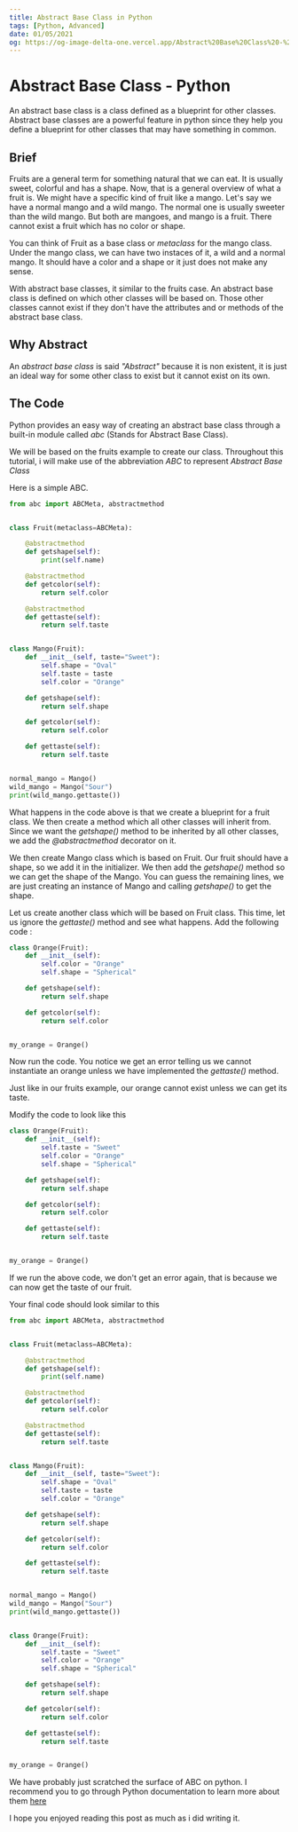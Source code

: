 ```yaml
---
title: Abstract Base Class in Python
tags: [Python, Advanced]
date: 01/05/2021
og: https://og-image-delta-one.vercel.app/Abstract%20Base%20Class%20-%20Python.png?theme=light&md=1&fontSize=100px&images=https%3A%2F%2Fraw.githubusercontent.com%2FJosiasAurel%2FJosiasAurel%2Fmaster%2FScreenshot_2021-05-01-14-35-58-0369650772-removebg-preview.png
---
```


# Abstract Base Class - Python

An abstract base class is a class defined as a blueprint for other classes.
Abstract base classes are a powerful feature in python since they help you define a blueprint for other classes that may have something in common.

## Brief 
Fruits are a general term for something natural that we can eat. It is usually sweet, colorful and has a shape. Now, that is a general overview of what a fruit is. We might have a specific kind of fruit like a mango. Let's say we have a normal mango and a wild mango. The normal one is usually sweeter than the wild mango. But both are mangoes, and mango is a fruit. 
There cannot exist a fruit which has no color or shape. 

You can think of Fruit as a base class or *metaclass* for the mango class. Under the mango class, we can have two instaces of it, a wild and a normal mango. It should have a color and a shape or it just does not make any sense.

With abstract base classes, it similar to the fruits case. An abstract base class is defined on which other classes will be based on. Those other classes cannot exist if they don't have the attributes and or methods of the abstract base class.

## Why Abstract

An _abstract base class_ is said *"Abstract"* because it is non existent, it is just an ideal way for some other class to exist but it cannot exist on its own.

## The Code
Python provides an easy way of creating an abstract base class through a built-in module called _abc_ (Stands for Abstract Base Class). 

We will be based on the fruits example to create our class.
Throughout this tutorial, i will make use of the abbreviation *ABC* to represent _Abstract Base Class_

Here is a simple ABC.
```python
from abc import ABCMeta, abstractmethod


class Fruit(metaclass=ABCMeta):

    @abstractmethod
    def getshape(self):
        print(self.name)

    @abstractmethod
    def getcolor(self):
        return self.color

    @abstractmethod
    def gettaste(self):
        return self.taste


class Mango(Fruit):
    def __init__(self, taste="Sweet"):
        self.shape = "Oval"
        self.taste = taste
        self.color = "Orange"

    def getshape(self):
        return self.shape

    def getcolor(self):
        return self.color

    def gettaste(self):
        return self.taste


normal_mango = Mango()
wild_mango = Mango("Sour")
print(wild_mango.gettaste())
```
What happens in the code above is that we create a blueprint for a fruit class. We then create a method which all other classes will inherit from. Since we want the *getshape()* method to be inherited by all other classes, we add the *@abstractmethod* decorator on it.

We then create Mango class which is based on Fruit. Our fruit should have a shape, so we add it in the initializer. We then add the *getshape()* method so we can get the shape of the Mango. You can guess the remaining lines, we are just creating an instance of Mango and calling *getshape()* to get the shape.

Let us create another class which will be based on Fruit class.
This time, let us ignore the *gettaste()* method and see what happens.
Add the following code :

```python
class Orange(Fruit):
    def __init__(self):       
        self.color = "Orange"
        self.shape = "Spherical"

    def getshape(self):
        return self.shape

    def getcolor(self):
        return self.color


my_orange = Orange()
```

Now run the code. You notice we get an error telling us we cannot instantiate an orange unless we have implemented the _gettaste()_ method. 

Just like in our fruits example, our orange cannot exist unless we can get its taste. 

Modify the code to look like this
```python
class Orange(Fruit):
    def __init__(self):
        self.taste = "Sweet"
        self.color = "Orange"
        self.shape = "Spherical"

    def getshape(self):
        return self.shape

    def getcolor(self):
        return self.color

    def gettaste(self):
        return self.taste


my_orange = Orange()
```
If we run the above code, we don't get an error again, that is because we can now get the taste of our fruit.

Your final code should look similar to this 

```python
from abc import ABCMeta, abstractmethod


class Fruit(metaclass=ABCMeta):

    @abstractmethod
    def getshape(self):
        print(self.name)

    @abstractmethod
    def getcolor(self):
        return self.color

    @abstractmethod
    def gettaste(self):
        return self.taste


class Mango(Fruit):
    def __init__(self, taste="Sweet"):
        self.shape = "Oval"
        self.taste = taste
        self.color = "Orange"

    def getshape(self):
        return self.shape

    def getcolor(self):
        return self.color

    def gettaste(self):
        return self.taste


normal_mango = Mango()
wild_mango = Mango("Sour")
print(wild_mango.gettaste())


class Orange(Fruit):
    def __init__(self):
        self.taste = "Sweet"
        self.color = "Orange"
        self.shape = "Spherical"

    def getshape(self):
        return self.shape

    def getcolor(self):
        return self.color

    def gettaste(self):
        return self.taste


my_orange = Orange()

```

We have probably just scratched the surface of ABC on python. I recommend you to go through Python documentation to learn more about them [here](https://docs.python.org/3/library/abc.html)

I hope you enjoyed reading this post as much as i did writing it.

